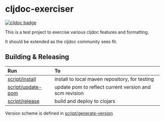 # cljdoc-exerciser

[![cljdoc badge](https://cljdoc.org/badge/lread/cljdoc-exerciser)](https://cljdoc.org/d/lread/cljdoc-exerciser/CURRENT)

This is a test project to exercise various cljdoc features and formatting.

It should be extended as the cljdoc community sees fit.

## Building & Releasing

| Run                                    | To                                                     |
| :-------------------                   | :----------------------------------------------------- |
| [script/install](script/install)       | install to local maven repository, for testing         |
| [script/update-pom](script/update-pom) | update pom to reflect current version and scm revision |
| [script/release](script/release)       | build and deploy to clojars                            |

Version scheme is defined in [script/generate-version](script/generate-version)
